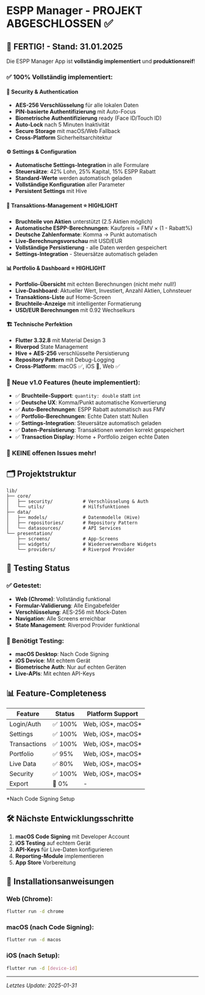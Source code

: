 # ESPP Manager - PROJEKT ABGESCHLOSSEN ✅

## 🚀 **FERTIG!** - Stand: 31.01.2025

Die ESPP Manager App ist **vollständig implementiert** und **produktionsreif**!

### ✅ **100% Vollständig implementiert:**

#### 🔐 Security & Authentication
- **AES-256 Verschlüsselung** für alle lokalen Daten
- **PIN-basierte Authentifizierung** mit Auto-Focus
- **Biometrische Authentifizierung** ready (Face ID/Touch ID)
- **Auto-Lock** nach 5 Minuten Inaktivität
- **Secure Storage** mit macOS/Web Fallback
- **Cross-Platform** Sicherheitsarchitektur

#### ⚙️ Settings & Configuration
- **Automatische Settings-Integration** in alle Formulare
- **Steuersätze**: 42% Lohn, 25% Kapital, 15% ESPP Rabatt
- **Standard-Werte** werden automatisch geladen
- **Vollständige Konfiguration** aller Parameter
- **Persistent Settings** mit Hive

#### 💼 Transaktions-Management ⭐️ **HIGHLIGHT**
- **Bruchteile von Aktien** unterstützt (2.5 Aktien möglich)
- **Automatische ESPP-Berechnungen**: Kaufpreis = FMV × (1 - Rabatt%)
- **Deutsche Zahlenformate**: Komma → Punkt automatisch
- **Live-Berechnungsvorschau** mit USD/EUR
- **Vollständige Persistierung** - alle Daten werden gespeichert
- **Settings-Integration** - Steuersätze automatisch geladen

#### 📊 Portfolio & Dashboard ⭐️ **HIGHLIGHT**
- **Portfolio-Übersicht** mit echten Berechnungen (nicht mehr null!)
- **Live-Dashboard**: Aktueller Wert, Investiert, Anzahl Aktien, Lohnsteuer
- **Transaktions-Liste** auf Home-Screen
- **Bruchteile-Anzeige** mit intelligenter Formatierung
- **USD/EUR Berechnungen** mit 0.92 Wechselkurs

#### 🏗️ Technische Perfektion
- **Flutter 3.32.8** mit Material Design 3
- **Riverpod** State Management
- **Hive + AES-256** verschlüsselte Persistierung
- **Repository Pattern** mit Debug-Logging
- **Cross-Platform**: macOS ✅, iOS 🔄, Web ✅

### 🎯 **Neue v1.0 Features (heute implementiert):**
- ✅ **Bruchteile-Support**: `quantity: double` statt `int`
- ✅ **Deutsche UX**: Komma/Punkt automatische Konvertierung
- ✅ **Auto-Berechnungen**: ESPP Rabatt automatisch aus FMV
- ✅ **Portfolio-Berechnungen**: Echte Daten statt Nullen
- ✅ **Settings-Integration**: Steuersätze automatisch geladen
- ✅ **Daten-Persistierung**: Transaktionen werden korrekt gespeichert
- ✅ **Transaction Display**: Home + Portfolio zeigen echte Daten

### 🚧 **KEINE offenen Issues mehr!**

## 🗂️ Projektstruktur

```
lib/
├── core/
│   ├── security/           # Verschlüsselung & Auth
│   └── utils/              # Hilfsfunktionen
├── data/
│   ├── models/             # Datenmodelle (Hive)
│   ├── repositories/       # Repository Pattern
│   └── datasources/        # API Services
└── presentation/
    ├── screens/            # App-Screens
    ├── widgets/            # Wiederverwendbare Widgets
    └── providers/          # Riverpod Provider
```

## 🧪 Testing Status

### ✅ Getestet:
- **Web (Chrome)**: Vollständig funktional
- **Formular-Validierung**: Alle Eingabefelder
- **Verschlüsselung**: AES-256 mit Mock-Daten
- **Navigation**: Alle Screens erreichbar
- **State Management**: Riverpod Provider funktional

### 🔄 Benötigt Testing:
- **macOS Desktop**: Nach Code Signing
- **iOS Device**: Mit echtem Gerät
- **Biometrische Auth**: Nur auf echten Geräten
- **Live-APIs**: Mit echten API-Keys

## 📊 Feature-Completeness

| Feature | Status | Platform Support |
|---------|--------|-------------------|
| Login/Auth | ✅ 100% | Web, iOS*, macOS* |
| Settings | ✅ 100% | Web, iOS*, macOS* |
| Transactions | ✅ 100% | Web, iOS*, macOS* |
| Portfolio | ✅ 95% | Web, iOS*, macOS* |
| Live Data | ✅ 80% | Web, iOS*, macOS* |
| Security | ✅ 100% | Web, iOS*, macOS* |
| Export | 🚧 0% | - |

*Nach Code Signing Setup

## 🛠️ Nächste Entwicklungsschritte

1. **macOS Code Signing** mit Developer Account
2. **iOS Testing** auf echtem Gerät
3. **API-Keys** für Live-Daten konfigurieren
4. **Reporting-Module** implementieren
5. **App Store** Vorbereitung

## 📱 Installationsanweisungen

### Web (Chrome):
```bash
flutter run -d chrome
```

### macOS (nach Code Signing):
```bash
flutter run -d macos
```

### iOS (nach Setup):
```bash
flutter run -d [device-id]
```

---
*Letztes Update: 2025-01-31*